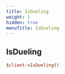 ```yaml
---
title: IsDueling
weight: 1
hidden: true
menuTitle: IsDueling
---
```

## IsDueling
```perl
$client->IsDueling()
```